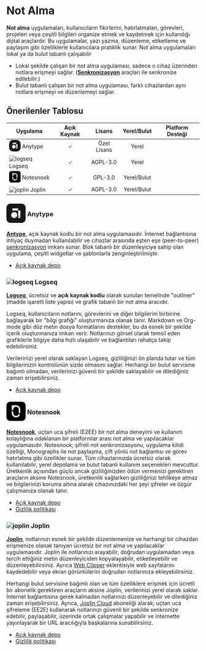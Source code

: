 <!-- NOTLAR
 - Bu kategoride lokal ve bulut tabanlı not alma uygulamaları ayrı ayrı eklenebilir- tek bir tabloda belirtilebilir ancak lokal ve bulut tabanlı not alma uygulamalarının farkı anlatılmalıdır.
 - Tablo eklemeyi unutmayın
 - Uygun görseller eklemeyi unutmayın.
 - İçerik kuralları ve ekleme yapmak sayfalarını ziyaret edebilirsiniz -->

# Not Alma

**Not alma** uygulamaları, kullanıcıların fikirlerini, hatırlatmaları, görevleri, projeleri veya çeşitli bilgileri organize etmek ve kaydetmek için kullandığı dijital araçlardır. Bu uygulamalar, yazı yazma, düzenleme, etiketleme ve paylaşım gibi özelliklerle kullanıcılara pratiklik sunar. Not alma uygulamaları lokal ya da bulut tabanlı çalışabilir

- Lokal şekilde çalışan bir not alma uygulaması, sadece o cihaz üzerinden notlara erişmeyi sağlar. ([**Senkronizasyon**](https://guvendekal.org/#/senkronizasyon) araçları ile senkronize edilebilir.)
- Bulut tabanlı çalışan bir not alma uygulaması, farklı cihazlardan aynı notlara erişmeyi ve düzenlemeyi sağlar.

## Önerilenler Tablosu

| Uygulama | Açık Kaynak | Lisans | Yerel/Bulut | Platform Desteği |
|----------|:-----------:|:------:|:-----------:|:----------------:|
| <span style="display: inline-block; vertical-align: middle;"><img src="docs/images/anytype.png" alt="Anytype" style="width: 30px; height: 30px; border-radius: 10px;"> </span> <span style="display: inline-block; vertical-align: middle;"> Anytype </span> | <span style="color: green;">✓</span> | Özel Lisans | Yerel | <i class="fa-brands fa-windows"></i> <i class="fa-brands fa-apple"></i> <i class="fa-brands fa-linux"></i> <i class="fa-brands fa-android"></i> <i class="fa-brands fa-app-store-ios"></i>  |
| <span style="display: inline-block; vertical-align: middle;"><img src="docs/images/logseq-icon.png" alt="logseq" style="width: 30px; height: 30px;"> </span> <span style="display: inline-block; vertical-align: middle;"> Logseq </span> | <span style="color: green;">✓</span> | AGPL-3.0 | Yerel | <i class="fa-brands fa-windows"></i> <i class="fa-brands fa-apple"></i> <i class="fa-brands fa-linux"></i> <i class="fa-brands fa-android"></i> <i class="fa-brands fa-app-store-ios"></i> |
| <span style="display: inline-block; vertical-align: middle;"><img src="docs/images/notesnook-icon.png" alt="notesnook" style="width: 30px; height: 30px;"> </span> <span style="display: inline-block; vertical-align: middle;"> Notesnook </span> | <span style="color: green;">✓</span> | GPL-3.0 | Yerel/Bulut | <i class="fa-solid fa-globe"></i> <i class="fa-brands fa-windows"></i> <i class="fa-brands fa-apple"></i> <i class="fa-brands fa-linux"></i> <i class="fa-brands fa-android"></i> <i class="fa-brands fa-app-store-ios"></i> |
| <span style="display: inline-block; vertical-align: middle;"><img src="docs/images/joplin-icon.png" alt="joplin" style="width: 30px; height: 30px;"> </span> <span style="display: inline-block; vertical-align: middle;"> Joplin </span> | <span style="color: green;">✓</span> | AGPL-3.0 | Yerel/Bulut | <i class="fa-brands fa-windows"></i> <i class="fa-brands fa-apple"></i> <i class="fa-brands fa-linux"></i> <i class="fa-brands fa-android"></i> <i class="fa-brands fa-app-store-ios"></i> |

### <span style="display: inline-block; vertical-align: middle;"><img src="docs/images/anytype.png" alt="Anytype" style="width: 50px; height: 50px; border-radius: 10px;"> </span> <span style="display: inline-block; vertical-align: middle;"> Anytype

[**Antype**](https://anytype.io/), açık kaynak kodlu bir not alma uygulamasıdır. İnternet bağlantısına ihtiyaç duymadan kullanılabilir ve cihazlar arasında eşten eşe (peer-to-peer) [senkronizasyon](https://guvendekal.org/#/senkronizasyon) imkanı sunar. Blok tabanlı bir düzenleyiciye sahip olan uygulama, çeşitli widgetlar ve şablonlarla zenginleştirilmiştir.

- [Açık kaynak depo](https://github.com/anyproto/anytype-ts)

### <span style="display: inline-block; vertical-align: middle;"><img src="docs/images/logseq-icon.png" alt="logseq" style="width: 50px; height: 50px;"> </span> <span style="display: inline-block; vertical-align: middle;"> Logseq

[**Logseq**](https://logseq.com/), ücretsiz ve **açık kaynak kodlu** olarak sunulan temelinde "outliner" (madde işaretli liste yapısı) ve grafik tabanlı bir not alma aracıdır.

Logseq, kullanıcıların notlarını, görevlerini ve diğer bilgilerini birbirine bağlayarak bir "bilgi grafiği" oluşturmanıza olanak tanır. Markdown ve Org-mode gibi düz metin dosya formatlarını destekler, bu da esnek bir şekilde içerik oluşturmanıza imkan verir. Notlarınızı görsel olarak temsil eden grafiklerle bilgiye daha hızlı ulaşabilir ve bağlantıları rahatça takip edebilirsiniz.

Verilerinizi yerel olarak saklayan Logseq, gizliliğinizi ön planda tutar ve tüm bilgilerinizin kontrolünün sizde olmasını sağlar. Herhangi bir bulut servisine bağımlı olmadan, verilerinizi güvenli bir şekilde saklayabilir ve dilediğiniz zaman erişebilirsiniz.

- [Açık kaynak depo](https://github.com/logseq/logseq)

### <span style="display: inline-block; vertical-align: middle;"><img src="docs/images/notesnook-icon.png" alt="notesnook" style="width: 50px; height: 50px;"> </span> <span style="display: inline-block; vertical-align: middle;"> Notesnook

[**Notesnook**](https://notesnook.com/), uçtan uca şifreli (E2EE) bir not alma deneyimi ve kullanım kolaylığına odaklanan bir platformlar arası not alma ve yapılacaklar uygulamasıdır. Notesnook; şifreli not senkronizasyonu, uygulama kilidi özelliği, Monographs ile not paylaşma, çift yönlü not bağlantısı ve görev hatırlatma gibi özellikler sunar. Tüm cihazlarınızda ücretsiz olarak kullanılabilir, yerel depolama ve bulut tabanlı kullanım seçenekleri mevcuttur. Üretkenlik açısından güçlü ancak gizliliğinizden ödün vermenizi gerektiren araçların aksine Notesnook, üretkenlik sağlarken gizliliğinizi tehlikeye atmaz ve bilgilerinizi koruma altına alarak cihazınızdaki her şeyi şifreler ve özgür çalışmanıza olanak tanır.

- [Açık kaynak depo](https://github.com/streetwriters/notesnook)
- [Gizlilik politikası](https://notesnook.com/privacy/)

### <span style="display: inline-block; vertical-align: middle;"><img src="docs/images/joplin-icon.png" alt="joplin" style="width: 50px; height: 50px;"> </span> <span style="display: inline-block; vertical-align: middle;"> Joplin

[**Joplin**](https://joplinapp.org/), notlarınızı esnek bir şekilde düzenlemenize ve herhangi bir cihazdan erişmenize olanak tanıyan ücretsiz bir not alma ve yapılacaklar uygulamasıdır. Joplin ile notlarınızı arayabilir, doğrudan uygulamadan veya tercih ettiğiniz metin düzenleyiciden kopyalayabilir, etiketleyebilir ve düzenleyebilirsiniz. Ayrıca [Web Clipper](https://joplinapp.org/help/apps/clipper/) eklentisiyle web sayfalarını kaydedebilir veya ekran görüntülerini doğrudan notlarınıza ekleyebilirsiniz.

Herhangi bulut servisine bağımlı olan ve tüm özelliklere erişmek için ücretli bir abonelik gerektiren araçların aksine Joplin, verilerinizi yerel olarak saklar. İnternet bağlantısına gerek kalmadan notlarınızı düzenleyebilir ve dilediğiniz zaman erişebilirsiniz. Ayrıca, [Joplin Cloud](https://joplinapp.org/plans/) aboneliği alarak; uçtan uca şifreleme (EE2E) kullanarak notlarınızı güvenli bir şekilde senkronize edebilir, paylaşabilir, üzerinde ortak çalışmalar yapabilir ve internette yayınlayarak bir URL aracılığıyla başkalarına sunabilirsiniz.

- [Açık kaynak depo](https://github.com/laurent22/joplin/)
- [Gizlilik politikası](https://joplinapp.org/privacy/)
